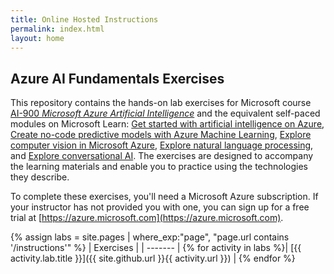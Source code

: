 ```yaml
---
title: Online Hosted Instructions
permalink: index.html
layout: home
---
```


## Azure AI Fundamentals Exercises

This repository contains the hands-on lab exercises for Microsoft course [AI-900 *Microsoft Azure Artificial Intelligence*](https://docs.microsoft.com/en-us/learn/certifications/courses/ai-900t00) and the equivalent self-paced modules on Microsoft Learn: [Get started with artificial intelligence on Azure](https://docs.microsoft.com/learn/paths/get-started-with-artificial-intelligence-on-azure/), [Create no-code predictive models with Azure Machine Learning](https://docs.microsoft.com/en-us/learn/paths/create-no-code-predictive-models-azure-machine-learning/),  [Explore computer vision in Microsoft Azure](https://docs.microsoft.com/learn/paths/explore-computer-vision-microsoft-azure/), [Explore natural language processing](https://docs.microsoft.com/learn/paths/explore-natural-language-processing/), and [Explore conversational AI](https://docs.microsoft.com/learn/paths/explore-conversational-ai/). The exercises are designed to accompany the learning materials and enable you to practice using the technologies they describe.

To complete these exercises, you'll need a Microsoft Azure subscription. If your instructor has not provided you with one, you can sign up for a free trial at [https://azure.microsoft.com](https://azure.microsoft.com).

{% assign labs = site.pages | where_exp:"page", "page.url contains '/instructions'" %}
| Exercises |
| ------- |
{% for activity in labs  %}| [{{ activity.lab.title }}]({{ site.github.url }}{{ activity.url }}) |
{% endfor %}

